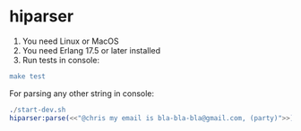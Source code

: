 # hiparser

1. You need Linux or MacOS
2. You need Erlang 17.5 or later installed
3. Run tests in console: 
```erl
make test
```
For parsing any other string in console:
```erl
./start-dev.sh
hiparser:parse(<<"@chris my email is bla-bla-bla@gmail.com, (party)">>).
```
